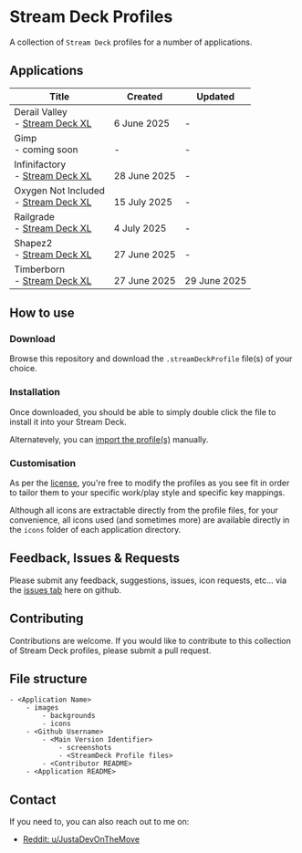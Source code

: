 # Stream Deck Profiles

A collection of `Stream Deck` profiles for a number of applications.

## Applications

<table width="100%">
    <thead>
        <tr>
            <th>Title</th>
            <th>Created</th>
            <th>Updated</th>
        </tr>
    </thead>
    <tbody>
        <tr>
            <td>Derail Valley<br />- <a href="DerailValley/StreamDeckXL/README.md">Stream Deck XL</a></td>
            <td><br />6 June 2025</td>
            <td><br />-</td>
        </tr>
        <tr>
            <td>Gimp<br />- coming soon</td>
            <td><br />-</td>
            <td><br />-</td>
        </tr>
        <tr>
            <td>Infinifactory<br />- <a href="Infinifactory/StreamDeckXL/README.md">Stream Deck XL</a></td>
            <td><br />28 June 2025</td>
            <td><br />-</td>
        </tr>
        <tr>
            <td>Oxygen Not Included<br />- <a href="OxygenNotIncluded/StreamDeckXL/README.md">Stream Deck XL</a></td>
            <td><br />15 July 2025</td>
            <td><br />-</td>
        </tr>
        <tr>
            <td>Railgrade<br />- <a href="Railgrade/StreamDeckXL/README.md">Stream Deck XL</a></td>
            <td><br />4 July 2025</td>
            <td><br />-</td>
        </tr>
        <tr>
            <td>Shapez2<br />- <a href="Shapez2/StreamDeckXL/README.md">Stream Deck XL</a></td>
            <td><br />27 June 2025</td>
            <td><br />-</td>
        </tr>
        <tr>
            <td>Timberborn<br />- <a href="Timberborn/StreamDeckXL/README.md">Stream Deck XL</a></td>
            <td><br />27 June 2025</td>
            <td><br />29 June 2025</td>
        </tr>
    </tbody>
</table>

## How to use

### Download

Browse this repository and download the `.streamDeckProfile` file(s) of your choice.

### Installation

Once downloaded, you should be able to simply double click the file to install it into your Stream Deck.

Alternatevely, you can <a href="https://help.elgato.com/hc/en-us/articles/360048424432-Elgato-Stream-Deck-How-to-Back-Up-and-Restore-Profiles" target="_blank">import the profile(s)</a> manually.

### Customisation

As per the [license](LICENSE.md), you're free to modify the profiles as you see fit in order to tailor them to your specific work/play style and specific key mappings.

Although all icons are extractable directly from the profile files, for your convenience, all icons used (and sometimes more) are available directly in the `icons` folder of each application directory.

## Feedback, Issues & Requests

Please submit any feedback, suggestions, issues, icon requests, etc... via the <a href="https://github.com/JustaDevOnTheMove/StreamDeckProfiles/issues" target="_blank">issues tab</a> here on github.

## Contributing

Contributions are welcome. If you would like to contribute to this collection of Stream Deck profiles, please submit a pull request.


## File structure

```
- <Application Name>
    - images
        - backgrounds
        - icons
    - <Github Username>
        - <Main Version Identifier>
            - screenshots
            - <StreamDeck Profile files>
        - <Contributor README>
    - <Application README>
```

## Contact

If you need to, you can also reach out to me on:

- [Reddit: u/JustaDevOnTheMove](https://www.reddit.com/user/JustaDevOnTheMove/)
